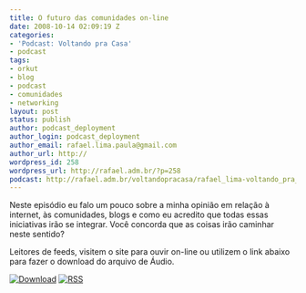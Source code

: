 ```yaml
---
title: O futuro das comunidades on-line
date: 2008-10-14 02:09:19 Z
categories:
- 'Podcast: Voltando pra Casa'
- podcast
tags:
- orkut
- blog
- podcast
- comunidades
- networking
layout: post
status: publish
author: podcast_deployment
author_login: podcast_deployment
author_email: rafael.lima.paula@gmail.com
author_url: http://
wordpress_id: 258
wordpress_url: http://rafael.adm.br/?p=258
podcast: http://rafael.adm.br/voltandopracasa/rafael_lima-voltando_pra_casa-0024.mp3
---
```


Neste epis&oacute;dio eu falo um pouco sobre a minha opini&atilde;o em rela&ccedil;&atilde;o &agrave; internet, &agrave;s comunidades, blogs e como eu acredito que todas essas iniciativas ir&atilde;o se integrar. Voc&ecirc; concorda que as coisas ir&atilde;o caminhar neste sentido?

Leitores de feeds, visitem o site para ouvir on-line ou utilizem o link abaixo para fazer o download do arquivo de &Aacute;udio.

<a class="noborder" href="http://rafael.adm.br/voltandopracasa/rafael_lima-voltando_pra_casa-0024.mp3" title="Download"><img src="http://rafael.adm.br/wp-content/themes/rafael_lima-rockinblue/images/download_green.gif" border="0" alt="Download" /></a> <a class="noborder" href="http://feeds.feedburner.com/rafael_lima_podcast" title="RSS"><img src="http://rafael.adm.br/wp-content/themes/rafael_lima-rockinblue/images/icn-feed-16x16.png" border="0" alt="RSS" /></a>

